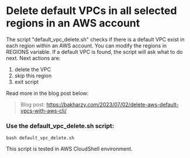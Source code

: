 # Delete default VPCs in all selected regions in an AWS account
The script "default_vpc_delete.sh" checks if there is a default VPC exist in each region within an AWS account. You can modify the regions in REGIONS variable. If a default VPC is found, the script will ask what to do next. Next actions are: 
1. delete the VPC
2. skip this region
3. exit script

Read more in the blog post below:

> Blog post: https://bakharzy.com/2023/07/02/delete-aws-default-vpcs-with-aws-cli/

### Use the default_vpc_delete.sh script: 

```
bash default_vpc_delete.sh
```
This script is tested in AWS CloudShell environment. 